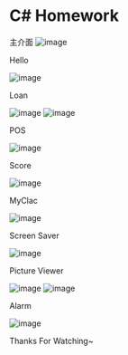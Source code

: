 #  C# Homework

主介面
![image](https://github.com/KuanYuJiangTW/Homework/assets/135186052/3e66b4a7-8199-4375-8b55-2d4fdb93df1d)

Hello

![image](https://github.com/KuanYuJiangTW/Homework/assets/135186052/4b4ed123-eff2-48b9-9c84-76088089d92a)

Loan

![image](https://github.com/KuanYuJiangTW/Homework/assets/135186052/66cbc97a-5e48-4939-8171-f8698608ba1f)
![image](https://github.com/KuanYuJiangTW/Homework/assets/135186052/56c28ec0-b3bf-498d-a258-762bc60d768f)

POS

![image](https://github.com/KuanYuJiangTW/Homework/assets/135186052/3958806c-0674-497b-85bb-9ea26a685a13)

Score

![image](https://github.com/KuanYuJiangTW/Homework/assets/135186052/729fff32-cd64-4892-b9d2-0f74e587ecc7)

MyClac

![image](https://github.com/KuanYuJiangTW/Homework/assets/135186052/3b2885f7-29a1-4efd-a319-ebf9bbeba7cc)

Screen Saver

![image](https://github.com/KuanYuJiangTW/Homework/assets/135186052/9cd728ef-4c0b-4ee6-8f60-689c8cbe98cf)

Picture Viewer

![image](https://github.com/KuanYuJiangTW/Homework/assets/135186052/60999f40-7e9e-4831-b396-13e051780226)
![image](https://github.com/KuanYuJiangTW/Homework/assets/135186052/f8f79334-45ac-49bb-8f6c-5a0604f830ed)

Alarm

![image](https://github.com/KuanYuJiangTW/Homework/assets/135186052/0fd41897-4d54-40b2-b720-48715451aa9c)

Thanks For Watching~
